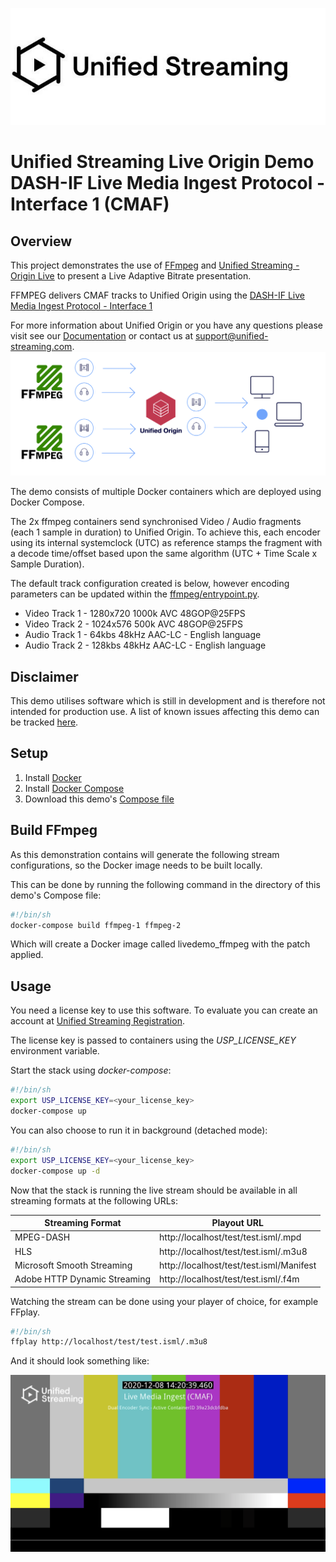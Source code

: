 ![Image](unifiedstreaming-logo-black.jpg?raw=true)
# Unified Streaming Live Origin Demo <br/> DASH-IF Live Media Ingest Protocol - Interface 1 (CMAF)

## Overview
This project demonstrates the use of [FFmpeg](https://ffmpeg.org/) and [Unified Streaming - Origin Live](http://www.unified-streaming.com/products/unified-origin) to present a Live Adaptive Bitrate presentation.

FFMPEG delivers CMAF tracks to Unified Origin using the [DASH-IF Live Media Ingest Protocol - Interface 1](https://dashif-documents.azurewebsites.net/Ingest/master/DASH-IF-Ingest.html)

For more information about Unified Origin or you have any questions please visit see our [Documentation](http://docs.unified-streaming.com/) or contact us at [support@unified-streaming.com](mailto:support@unified-streaming.com?subject=[GitHub]%20CMAF%20Ingest%20Live%20Demo).
![Image](./cmaf_flow.png?raw=true)

The demo consists of multiple Docker containers which are deployed using Docker Compose.

The 2x ffmpeg containers send synchronised Video / Audio fragments (each 1 sample in duration) to Unified Origin. To achieve this, each encoder using its internal systemclock (UTC) as reference stamps the fragment with a decode time/offset based upon the same algorithm (UTC + Time Scale x Sample Duration).

The default track configuration created is below, however encoding parameters can be updated within the [ffmpeg/entrypoint.py](entrypoint.py).
- Video Track 1 - 1280x720 1000k AVC 48GOP@25FPS
- Video Track 2 - 1024x576 500k AVC 48GOP@25FPS
- Audio Track 1 - 64kbs 48kHz AAC-LC - English language
- Audio Track 2 - 128kbs 48kHz AAC-LC - English language

## Disclaimer
This demo utilises software which is still in development and is therefore not intended for production use. A list of known issues affecting this demo can be tracked [here](https://github.com/unifiedstreaming/live-demo-cmaf/issues).


## Setup

1. Install [Docker](http://docker.io)
2. Install [Docker Compose](http://docs.docker.com/compose/install/)
3. Download this demo's [Compose file](https://github.com/unifiedstreaming/live-demo/blob/master/docker-compose.yaml)


## Build FFmpeg

As this demonstration contains will generate the following stream configurations, so the Docker image needs to be built locally.

This can be done by running the following command in the directory of this demo's Compose file:

```bash
#!/bin/sh
docker-compose build ffmpeg-1 ffmpeg-2
```

Which will create a Docker image called livedemo_ffmpeg with the patch applied.


## Usage

You need a license key to use this software. To evaluate you can create an account at [Unified Streaming Registration](https://www.unified-streaming.com/licenses/access).

The license key is passed to containers using the *USP_LICENSE_KEY* environment variable.

Start the stack using *docker-compose*:

```bash
#!/bin/sh
export USP_LICENSE_KEY=<your_license_key>
docker-compose up
```

You can also choose to run it in background (detached mode):

```bash
#!/bin/sh
export USP_LICENSE_KEY=<your_license_key>
docker-compose up -d
```

Now that the stack is running the live stream should be available in all streaming formats at the following URLs:

| Streaming Format | Playout URL |
|------------------|-------------|
| MPEG-DASH | http://localhost/test/test.isml/.mpd |
| HLS | http://localhost/test/test.isml/.m3u8 |
| Microsoft Smooth Streaming | http://localhost/test/test.isml/Manifest |
| Adobe HTTP Dynamic Streaming | http://localhost/test/test.isml/.f4m |


Watching the stream can be done using your player of choice, for example FFplay.

```bash
#!/bin/sh
ffplay http://localhost/test/test.isml/.m3u8
```

And it should look something like:

![example](./ffmpeg/example_cmaf.png?raw=true)
